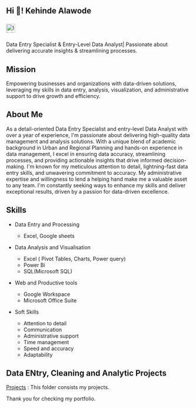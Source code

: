 <h2 align="left">Hi 👋! Kehinde Alawode </h2>

###

<div align="left">
  <a href="http://linkedin.com/in/kehindealawode" target="_blank">
    <img src="https://img.shields.io/static/v1?message=Connect&logo=linkedin&label=LinkedIn&color=grey&logoColor=White&labelColor=0077B5&style=for-the-badge" height="24" alt="linkedin logo"  />
  </a>
</div>

###

Data Entry Specialist & Entry-Level Data Analyst| Passionate about delivering accurate insights & streamlining processes.

## Mission
Empowering businesses and organizations with data-driven solutions, leveraging my skills in data entry, analysis, visualization, and administrative support to drive growth and efficiency.

## About Me
As a detail-oriented Data Entry Specialist and entry-level Data Analyst with over a year of experience, I'm passionate about delivering high-quality data management and analysis solutions. With a unique blend of academic background in Urban and Regional Planning and hands-on experience in data management, I excel in ensuring data accuracy, streamlining processes, and providing actionable insights that drive informed decision-making. I'm known for my meticulous attention to detail, lightning-fast data entry skills, and unwavering commitment to accuracy. My administrative expertise and willingness to lend a helping hand make me a valuable asset to any team. I'm constantly seeking ways to enhance my skills and deliver exceptional results, driven by a passion for data-driven excellence.

## Skills
* Data Entry and Processing
  * Excel, Google sheets
  
* Data Analysis and Visualisation
    * Excel ( Pivot Tables, Charts, Power query)
    * Power Bi
    * SQL(Microsoft SQL)
      
* Web and Productive tools
    * Google Workspace
    * Microsoft Office Suite
      
* Soft Skills
    * Attention to detail
    * Communication
    * Administrative support
    * Time management
    * Speed and accuracy
    * Adaptability

## Data ENtry, Cleaning and Analytic Projects

[Projects](https://github.com/Ckenny-Analyst/Portfolio) : This folder consists my projects.

Thank you for checking my portfolio.
